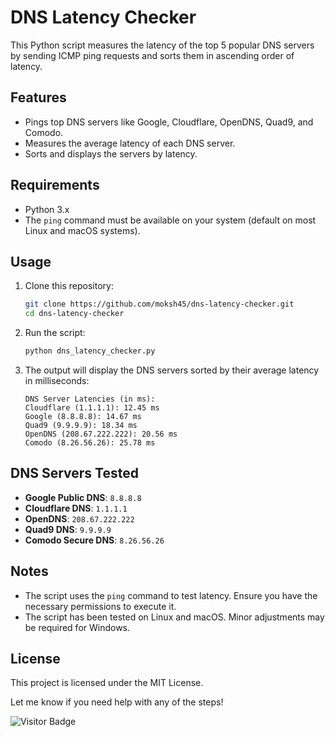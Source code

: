 # DNS Latency Checker

This Python script measures the latency of the top 5 popular DNS servers by sending ICMP ping requests and sorts them in ascending order of latency.

## Features
- Pings top DNS servers like Google, Cloudflare, OpenDNS, Quad9, and Comodo.
- Measures the average latency of each DNS server.
- Sorts and displays the servers by latency.

## Requirements
- Python 3.x
- The `ping` command must be available on your system (default on most Linux and macOS systems).

## Usage
1. Clone this repository:
   ```bash
   git clone https://github.com/moksh45/dns-latency-checker.git
   cd dns-latency-checker
   ```

2. Run the script:
   ```bash
   python dns_latency_checker.py
   ```

3. The output will display the DNS servers sorted by their average latency in milliseconds:
   ```
   DNS Server Latencies (in ms):
   Cloudflare (1.1.1.1): 12.45 ms
   Google (8.8.8.8): 14.67 ms
   Quad9 (9.9.9.9): 18.34 ms
   OpenDNS (208.67.222.222): 20.56 ms
   Comodo (8.26.56.26): 25.78 ms
   ```

## DNS Servers Tested
- **Google Public DNS**: `8.8.8.8`
- **Cloudflare DNS**: `1.1.1.1`
- **OpenDNS**: `208.67.222.222`
- **Quad9 DNS**: `9.9.9.9`
- **Comodo Secure DNS**: `8.26.56.26`

## Notes
- The script uses the `ping` command to test latency. Ensure you have the necessary permissions to execute it.
- The script has been tested on Linux and macOS. Minor adjustments may be required for Windows.

## License
This project is licensed under the MIT License.

Let me know if you need help with any of the steps!

![Visitor Badge](https://hits.seeyoufarm.com/api/count/incr/badge.svg?url=https://github.com/moksh45/dns-latency-checker&title=Visitor&count_bg=1&edge_flat=false)


